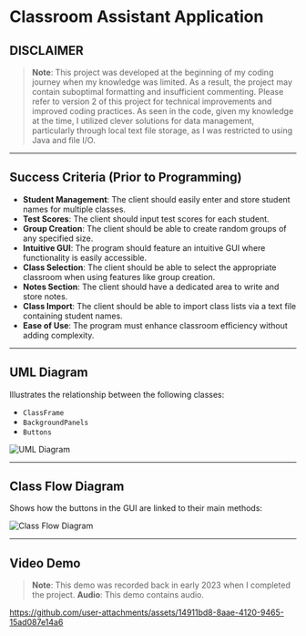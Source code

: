 # Classroom Assistant Application

## DISCLAIMER

> **Note**: This project was developed at the beginning of my coding journey when my knowledge was limited. As a result, the project may contain suboptimal formatting and insufficient commenting. Please refer to version 2 of this project for technical improvements and improved coding practices. As seen in the code, given my knowledge at the time, I utilized clever solutions for data management, particularly through local text file storage, as I was restricted to using Java and file I/O.

---

## Success Criteria (Prior to Programming)
- **Student Management**: The client should easily enter and store student names for multiple classes.
- **Test Scores**: The client should input test scores for each student.
- **Group Creation**: The client should be able to create random groups of any specified size.
- **Intuitive GUI**: The program should feature an intuitive GUI where functionality is easily accessible.
- **Class Selection**: The client should be able to select the appropriate classroom when using features like group creation.
- **Notes Section**: The client should have a dedicated area to write and store notes.
- **Class Import**: The client should be able to import class lists via a text file containing student names.
- **Ease of Use**: The program must enhance classroom efficiency without adding complexity.

---

## UML Diagram

Illustrates the relationship between the following classes:  
- `ClassFrame`  
- `BackgroundPanels`  
- `Buttons`

![UML Diagram](https://github.com/user-attachments/assets/e6a566bb-be43-4998-81ab-ab4b6bfeb425)

---

## Class Flow Diagram

Shows how the buttons in the GUI are linked to their main methods:

![Class Flow Diagram](https://github.com/user-attachments/assets/193bf0a9-ff46-4e0e-9da6-49336e9b26da)

---

## Video Demo
> **Note**: This demo was recorded back in early 2023 when I completed the project.
> **Audio**: This demo contains audio.

https://github.com/user-attachments/assets/14911bd8-8aae-4120-9465-15ad087e14a6



